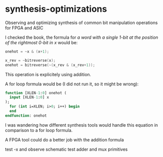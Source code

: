 # synthesis-optimizations
Observing and optimizing synthesis of common bit manipulation operations for FPGA and ASIC

I checked the book, the formula for _a word with a single 1-bit at the position of the rightmost 0-bit in x_ would be:
```Verilog
onehot = ~x & (x+1);
```

```Verilog
x_rev = ~bitreverse(x);
onehot = bitreverse(~(x_rev & (x_rev+1));
```
This operation is explicitely using addition.

A for loop formula would be (I did not run it, so it might be wrong):
```SystemVerilog
function [XLEN-1:0] onehot (
  input [XLEN-1:0] x
);
  for (int i=XLEN; i>0; i++) begin
  end
endfunction: onehot
```

I was wandering how different synthesis tools would handle this equation in comparison to a for loop formula.

A FPGA tool could do a better job with the addition formula


test -x and observe schematic
test adder and mux primitives